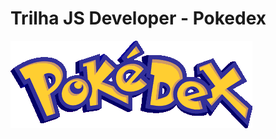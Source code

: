 # Trilha JS Developer - Pokedex
   <img src="https://github.com/lepleen/js-developer-pokedex/blob/main/assets/assets/pd_logo.png">
